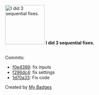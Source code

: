 <img src="https://my-badges.github.io/my-badges/fix-3.png" alt="I did 3 sequential fixes." title="I did 3 sequential fixes." width="128">
<strong>I did 3 sequential fixes.</strong>
<br><br>

Commits:

- <a href="https://github.com/pfefferle/wordpress-crossbooster/commit/f0e4389ab1d24a49303b8318a26a2c66c8e2b040">f0e4389</a>: fix inputs
- <a href="https://github.com/pfefferle/wordpress-crossbooster/commit/f296dc455b95405efb3eadb8419b6c5148c76555">f296dc4</a>: fix settings
- <a href="https://github.com/pfefferle/wordpress-crossbooster/commit/1d70a3321fc9807e5572c6e7ac40c43bcd6c0824">1d70a33</a>: Fix code


Created by <a href="https://github.com/my-badges/my-badges">My Badges</a>